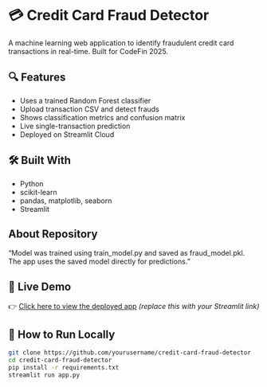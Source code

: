 # 💳 Credit Card Fraud Detector

A machine learning web application to identify fraudulent credit card transactions in real-time. Built for CodeFin 2025.

## 🔍 Features
- Uses a trained Random Forest classifier
- Upload transaction CSV and detect frauds
- Shows classification metrics and confusion matrix
- Live single-transaction prediction
- Deployed on Streamlit Cloud

## 🛠️ Built With
- Python
- scikit-learn
- pandas, matplotlib, seaborn
- Streamlit

## About Repository 
“Model was trained using train_model.py and saved as fraud_model.pkl. The app uses the saved model directly for predictions.”

## 🚀 Live Demo
👉 [Click here to view the deployed app](#) *(replace this with your Streamlit link)*

## 📂 How to Run Locally
```bash
git clone https://github.com/yourusername/credit-card-fraud-detector
cd credit-card-fraud-detector
pip install -r requirements.txt
streamlit run app.py
